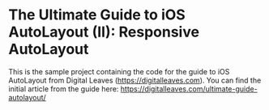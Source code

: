 # The Ultimate Guide to iOS AutoLayout (II): Responsive AutoLayout

This is the sample project containing the code for the guide to iOS AutoLayout from Digital Leaves (https://digitalleaves.com).
You can find the initial article from the guide here: https://digitalleaves.com/ultimate-guide-autolayout/

